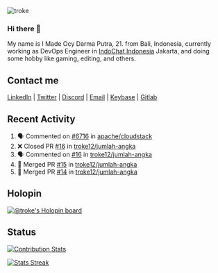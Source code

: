 ![troke](https://cardivo.vercel.app/api?name=I%20Made%20Ocy%20Darma%20Putra&description=Just%20pull-stack%20developer&image=https://avatars.githubusercontent.com/u/10250068?v=4&backgroundColor=%23DE834D)

### Hi there 👋

My name is I Made Ocy Darma Putra, 21. from Bali, Indonesia, currently working as DevOps Engineer in [IndoChat Indonesia](https://indochat.co.id) Jakarta, and doing some hobby like gaming, editing, and others.

## Contact me

[LinkedIn](https://linkedin.com/in/troke) | [Twitter](https://twitter.com/darma_ochi) | [Discord](https://link.troke.id/discord) | <a href="mailto:ochi@troke.id">Email</a> | [Keybase](https://keybase.io/troke) | [Gitlab](https://gitlab.com/troke12)

## Recent Activity

<!--START_SECTION:activity-->
1. 🗣 Commented on [#6716](https://github.com/apache/cloudstack/issues/6716) in [apache/cloudstack](https://github.com/apache/cloudstack)
2. ❌ Closed PR [#16](https://github.com/troke12/jumlah-angka/pull/16) in [troke12/jumlah-angka](https://github.com/troke12/jumlah-angka)
3. 🗣 Commented on [#16](https://github.com/troke12/jumlah-angka/issues/16) in [troke12/jumlah-angka](https://github.com/troke12/jumlah-angka)
4. 🎉 Merged PR [#15](https://github.com/troke12/jumlah-angka/pull/15) in [troke12/jumlah-angka](https://github.com/troke12/jumlah-angka)
5. 🎉 Merged PR [#14](https://github.com/troke12/jumlah-angka/pull/14) in [troke12/jumlah-angka](https://github.com/troke12/jumlah-angka)
<!--END_SECTION:activity-->

## Holopin

[![@troke's Holopin board](https://holopin.me/troke)](https://holopin.io/@troke)

## Status

[![Contribution Stats](https://github-contribution-stats.vercel.app/api/?username=troke12)](https://github.com/LordDashMe/github-contribution-stats/)

[![Stats Streak](https://github-readme-streak-stats.herokuapp.com/?user=troke12)](https://github.com/troke12/)
